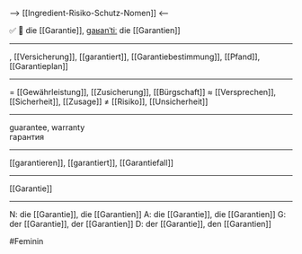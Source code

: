 --> [[Ingredient-Risiko-Schutz-Nomen]] <--

✅ 🔴 die [[Garantie]], [ɡaʁanˈtiː](https://youglish.com/pronounce/Garantie/german)
die [[Garantien]]

---
, [[Versicherung]], [[garantiert]], [[Garantiebestimmung]], [[Pfand]], [[Garantieplan]]


---
= [[Gewährleistung]], [[Zusicherung]], [[Bürgschaft]]
≈ [[Versprechen]], [[Sicherheit]], [[Zusage]]
≠ [[Risiko]], [[Unsicherheit]]

---
guarantee, warranty  
гарантия

---
[[garantieren]], [[garantiert]], [[Garantiefall]]

---
[[Garantie]]


---
N: die [[Garantie]], die [[Garantien]]
A: die [[Garantie]], die [[Garantien]]
G: der [[Garantie]], der [[Garantien]]
D: der [[Garantie]], den [[Garantien]]

#Feminin 
